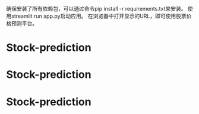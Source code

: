 确保安装了所有依赖包，可以通过命令pip install -r requirements.txt来安装。
使用streamlit run app.py启动应用。
在浏览器中打开显示的URL，即可使用股票价格预测平台。
# Stock-prediction
# Stock-prediction
# Stock-prediction
